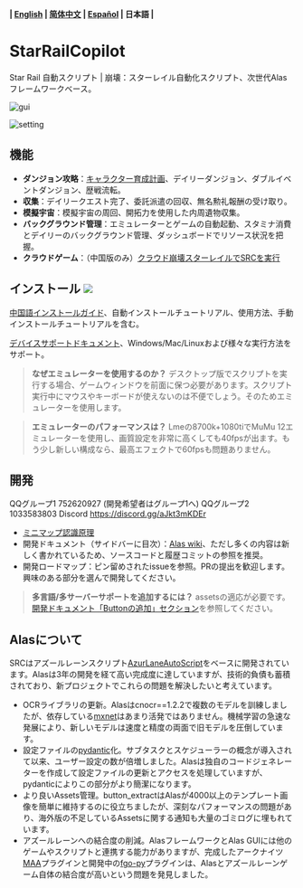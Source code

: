 **| [English](README_en.md) | [简体中文](README.md) | [Español](README_es.md) | 日本語 |**


# StarRailCopilot

Star Rail 自動スクリプト | 崩壊：スターレイル自動化スクリプト、次世代Alasフレームワークベース。

![gui](https://raw.githubusercontent.com/wiki/LmeSzinc/StarRailCopilot/README.assets/gui_cn.png)

![setting](https://raw.githubusercontent.com/wiki/LmeSzinc/StarRailCopilot/README.assets/setting_cn.png)

## 機能

- **ダンジョン攻略**：[キャラクター育成計画](https://github.com/LmeSzinc/StarRailCopilot/wiki/Planner_cn)、デイリーダンジョン、ダブルイベントダンジョン、歴戦流転。
- **収集**：デイリークエスト完了、委託派遣の回収、無名勲礼報酬の受け取り。
- **模擬宇宙**：模擬宇宙の周回、開拓力を使用した内周遺物収集。
- **バックグラウンド管理**：エミュレーターとゲームの自動起動、スタミナ消費とデイリーのバックグラウンド管理、ダッシュボードでリソース状況を把握。
- **クラウドゲーム**：（中国版のみ）[クラウド崩壊スターレイルでSRCを実行](https://github.com/LmeSzinc/StarRailCopilot/wiki/Cloud_cn)

## インストール [![](https://img.shields.io/github/downloads/LmeSzinc/StarRailCopilot/total?color=4e4c97)](https://github.com/LmeSzinc/StarRailCopilot/releases)

[中国語インストールガイド](https://github.com/LmeSzinc/StarRailCopilot/wiki/Installation_cn)、自動インストールチュートリアル、使用方法、手動インストールチュートリアルを含む。

[デバイスサポートドキュメント](https://github.com/LmeSzinc/AzurLaneAutoScript/wiki/Emulator_cn)、Windows/Mac/Linuxおよび様々な実行方法をサポート。

> **なぜエミュレーターを使用するのか？** デスクトップ版でスクリプトを実行する場合、ゲームウィンドウを前面に保つ必要があります。スクリプト実行中にマウスやキーボードが使えないのは不便でしょう。そのためエミュレーターを使用します。

> **エミュレーターのパフォーマンスは？** Lmeの8700k+1080tiでMuMu 12エミュレーターを使用し、画質設定を非常に高くしても40fpsが出ます。もう少し新しい構成なら、最高エフェクトで60fpsも問題ありません。

## 開発

QQグループ1 752620927 (開発希望者はグループ1へ)
QQグループ2 1033583803
Discord https://discord.gg/aJkt3mKDEr

- [ミニマップ認識原理](https://github.com/LmeSzinc/StarRailCopilot/wiki/MinimapTracking)
- 開発ドキュメント（サイドバーに目次）：[Alas wiki](https://github.com/LmeSzinc/AzurLaneAutoScript/wiki/1.-Start)、ただし多くの内容は新しく書かれているため、ソースコードと履歴コミットの参照を推奨。
- 開発ロードマップ：ピン留めされたissueを参照。PRの提出を歓迎します。興味のある部分を選んで開発してください。

> **多言語/多サーバーサポートを追加するには？** assetsの適応が必要です。[開発ドキュメント「Buttonの追加」セクション](https://github.com/LmeSzinc/AzurLaneAutoScript/wiki/4.1.-Detection-objects#%E6%B7%BB%E5%8A%A0%E4%B8%80%E4%B8%AA-button)を参照してください。

## Alasについて

SRCはアズールレーンスクリプト[AzurLaneAutoScript](https://github.com/LmeSzinc/AzurLaneAutoScript)をベースに開発されています。Alasは3年の開発を経て高い完成度に達していますが、技術的負債も蓄積されており、新プロジェクトでこれらの問題を解決したいと考えています。

- OCRライブラリの更新。Alasはcnocr==1.2.2で複数のモデルを訓練しましたが、依存している[mxnet](https://github.com/apache/mxnet)はあまり活発ではありません。機械学習の急速な発展により、新しいモデルは速度と精度の両面で旧モデルを圧倒しています。
- 設定ファイルの[pydantic](https://github.com/pydantic/pydantic)化。サブタスクとスケジューラーの概念が導入されて以来、ユーザー設定の数が倍増しました。Alasは独自のコードジェネレーターを作成して設定ファイルの更新とアクセスを処理していますが、pydanticによりこの部分がより簡潔になります。
- より良いAssets管理。button_extractはAlasが4000以上のテンプレート画像を簡単に維持するのに役立ちましたが、深刻なパフォーマンスの問題があり、海外版の不足しているAssetsに関する通知も大量のゴミログに埋もれています。
- アズールレーンへの結合度の削減。AlasフレームワークとAlas GUIには他のゲームやスクリプトと連携する能力がありますが、完成したアークナイツ[MAA](https://github.com/MaaAssistantArknights/MaaAssistantArknights)プラグインと開発中の[fgo-py](https://github.com/hgjazhgj/FGO-py)プラグインは、Alasとアズールレーンゲーム自体の結合度が高いという問題を発見しました。
